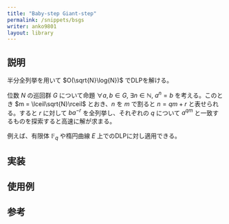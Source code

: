 ```yaml
---
title: "Baby-step Giant-step"
permalink: /snippets/bsgs
writer: anko9801
layout: library
---
```


## 説明

半分全列挙を用いて $O(\sqrt{N}\log{N})$ でDLPを解ける。

位数 $N$ の巡回群 $G$ について命題 $\forall a, b\in G$, $\exists n\in \mathbb{N}$, $a^n = b$ を考える。このとき $m = \lceil\sqrt{N}\rceil$ とおき、$n$ を $m$ で割ると $n = qm + r$ と表せられる。すると $r$ に対して $ba^{-r}$ を全列挙し、それぞれの $q$ について $a^{qm}$ と一致するものを探索すると高速に解が求まる。

例えば、有限体 $\mathbb{F}_q$ や楕円曲線 $E$ 上でのDLPに対し適用できる。

## 実装

## 使用例

## 参考

